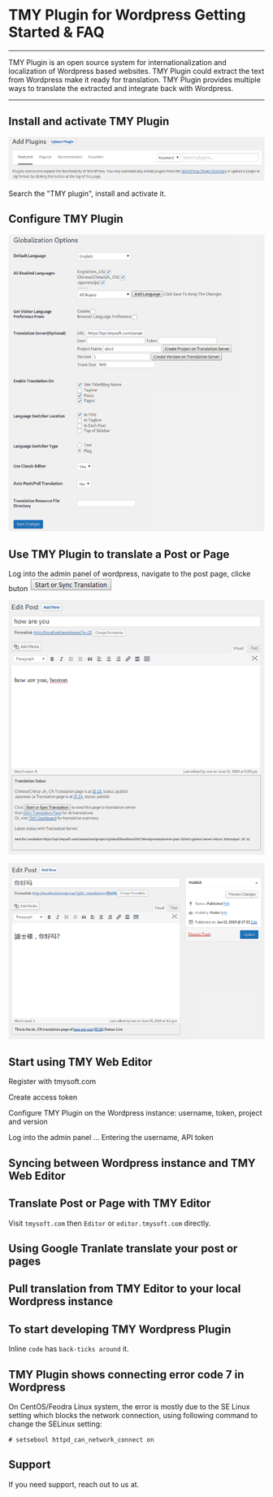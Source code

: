 # TMY Plugin for Wordpress Getting Started & FAQ

----

TMY Plugin is an open source system for internationalization and localization of Wordpress based websites. TMY Plugin could extract the text from Wordpress make it ready for translation. TMY Plugin provides multiple ways to translate the extracted and integrate back with Wordpress.


----

## Install and activate TMY Plugin 

![TMY Plugin Install](https://github.com/tmysoft/tmy-wordpress/blob/master/tmy-addplugin.png "TMY Plugin Install")

Search the "TMY plugin", install and activate it.

## Configure TMY Plugin

![TMY Plugin Setup](https://github.com/tmysoft/tmy-wordpress/blob/master/tmy-setup.png "TMY Plugin Setup")

## Use TMY Plugin to translate a Post or Page

Log into the admin panel of wordpress, navigate to the post page, clicke buton ![TMY Translate Button](https://github.com/tmysoft/tmy-wordpress/blob/master/tmy-translatebutton.png "TMY Translate Button")

![TMY Post](https://github.com/tmysoft/tmy-wordpress/blob/master/tmy-page.png "TMY Post")

![TMY Post Translation](https://github.com/tmysoft/tmy-wordpress/blob/master/tmy-pagetranslated.png "TMY Page Translation")

## Start using TMY Web Editor

Register with tmysoft.com

Create access token

Configure TMY Plugin on the Wordpress instance: username, token, project and version

Log into the admin panel ...
Entering the username, API token

## Syncing between Wordpress instance and TMY Web Editor


## Translate Post or Page with TMY Editor

Visit `tmysoft.com` then `Editor` or `editor.tmysoft.com` directly.


## Using Google Tranlate translate your post or pages

## Pull translation from TMY Editor to your local Wordpress instance

## To start developing TMY Wordpress Plugin
Inline `code` has `back-ticks around` it.

## TMY Plugin shows connecting error code 7 in Wordpress

On CentOS/Feodra Linux system, the error is mostly due to the SE Linux setting which blocks the network connection, using following command to change the SELinux setting:

```
# setsebool httpd_can_network_connect on
```


## Support

If you need support, reach out to us at. 
